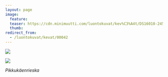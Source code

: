 ```yaml
---
layout: page
image:
  feature:
  teaser: https://cdn.minimuutti.com/luontokuvat/kev%C3%A4t/DS16010-245px.jpg
  thumb:
redirect_from:
  - /luontokuvat/kevat/00042
---
```


![](https://cdn.minimuutti.com/luontokuvat/kev%C3%A4t/DS16016-800px.jpg)

![](https://cdn.minimuutti.com/luontokuvat/kev%C3%A4t/DS16010-800px.jpg)

*Pikkukäenrieska*
